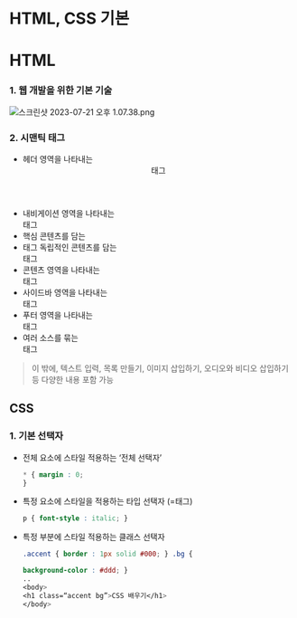 # HTML, CSS 기본

# HTML

### 1. 웹 개발을 위한 기본 기술

![스크린샷 2023-07-21 오후 1.07.38.png](HTML,%20CSS%20%E1%84%80%E1%85%B5%E1%84%87%E1%85%A9%E1%86%AB%208fc1d0c6517348ecafba7e4a0cdff1cb/%25E1%2584%2589%25E1%2585%25B3%25E1%2584%258F%25E1%2585%25B3%25E1%2584%2585%25E1%2585%25B5%25E1%2586%25AB%25E1%2584%2589%25E1%2585%25A3%25E1%2586%25BA_2023-07-21_%25E1%2584%258B%25E1%2585%25A9%25E1%2584%2592%25E1%2585%25AE_1.07.38.png)

### 2. 시맨틱 태그

- 헤더 영역을 나타내는 <header> 태그
- 내비게이션 영역을 나타내는 <nav> 태그
- 핵심 콘텐츠를 담는 <main>
- 태그 독립적인 콘텐츠를 담는 <article> 태그
- 콘텐츠 영역을 나타내는 <section> 태그
- 사이드바 영역을 나타내는 <aside> 태그
- 푸터 영역을 나타내는 <footer> 태그
- 여러 소스를 묶는 <div> 태그

> 이 밖에, 텍스트 입력, 목록 만들기, 이미지 삽입하기, 오디오와 비디오 삽입하기 등 다양한 내용 포함 가능
> 

## CSS

### 1. 기본 선택자

- 전체 요소에 스타일 적용하는 ‘전체 선택자’
    
    ```css
    * { margin : 0;
    }
    ```
    
- 특정 요소에 스타일을 적용하는 타입 선택자 (=태그)
    
    ```css
    p { font-style : italic; }
    ```
    
- 특정 부분에 스타일 적용하는 클래스 선택자
    
    ```css
    .accent { border : 1px solid #000; } .bg {
    
    background-color : #ddd; } 
    ..
    <body>
    <h1 class=“accent bg”>CSS 배우기</h1>
    </body>
    ```